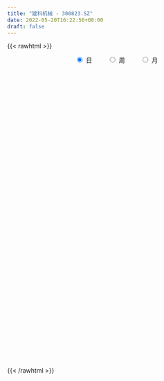 ```yaml
---
title: "建科机械 - 300823.SZ"
date: 2022-05-20T16:22:56+08:00
draft: false
---
```

{{< rawhtml >}}
    <div style="text-align: center">
        <label style="padding: 1rem;"><input style="margin-right: .5rem" type="radio" name="period" value="D" checked onclick="period_change(this)">日</label>
        <label style="padding: 1rem;"><input style="margin-right: .5rem" type="radio" name="period" value="W" onclick="period_change(this)">周</label>
        <label style="padding: 1rem;"><input style="margin-right: .5rem" type="radio" name="period" value="M" onclick="period_change(this)">月</label>
    </div>
    <div id="chart" style="height: 700px;"></div> 
    <script type="text/javascript">
        const D_v = [4203.0,4370.0,4810.0,4703.55,8169.8,3212.0,3483.8,3214.0,4286.0,3514.0,5279.0,4641.04,8073.25,5192.0,3291.0,6153.06,6457.1,3575.0,4469.0,3376.0,3851.61,4271.53,4155.21,4716.04,4249.04,3241.61,3146.0,3350.65,7443.0,14296.57,8585.0,11443.08,9205.0,8731.04,5978.0,5867.4,5253.0,7008.0,4868.04,5059.04,4492.0,5784.04,4097.0,5920.04,5158.04,5240.04,8967.08,4563.0,6323.0,3832.0,3392.59,4527.08,7942.0,7554.0,11324.04,6860.04,4190.0,8487.0,16671.04,8925.0,9241.0,24474.0,13258.08,7836.0,10247.0,7168.0,7237.04,15177.47,12305.31,20517.25,12504.21,12705.0,24503.65,40241.51,23437.08,14833.51,38844.16,39931.04,28671.73,22664.71,43944.91,34608.0,34278.37,51045.37,35990.0,43818.0,41564.0,25461.0,22109.04,19862.73,19703.0,14590.04,13929.04,10748.04,9162.0,13402.0,13118.0,8330.94,6559.73,4733.1,5412.16,6225.1,6664.1,6600.06,7196.0,6650.0,3860.0,3484.0,5221.04,7064.0,4847.0,4484.04,5522.0,6816.04,4902.0,5235.0,4277.0,6137.08,11062.51,5446.0,6590.73,6191.0,8854.51,6191.51,6085.0,5155.0,13004.55,13766.04,10886.57,9609.92,13988.04,8007.04,8202.0,8039.0,7541.0,7275.0,5769.0,6312.0,20463.04,33224.0,16341.12,23088.0,21193.69,12249.08,8616.0,10003.04,14910.04,10562.0,9174.04,36590.04,14892.04,9081.0,8272.0,9328.0,16219.16,12428.16,6566.12,5580.08,4645.0,7244.16,6409.0,8394.0,9003.18,15492.77,9692.59,13240.0,10500.0,8878.57,7126.59,10629.0,11133.72,8562.0,11378.0,11475.0,6930.0,4082.0,8882.88,5743.16,6597.61,4624.46,19712.35,25193.79,20888.04,15779.0,18695.27,40176.0,52761.77,72407.77,48535.85,34764.88,27480.0,22046.08,18742.0,28266.0,24422.2,11601.0,49343.89,26550.0,18251.0,19402.0,9977.06,16245.04,16029.0,12424.0,12298.61,11314.0,21056.0,17633.0,17680.0,26287.0,37891.61,99837.1,61260.0,65348.96,40687.04,49190.0,41843.04,78145.81,112573.84,176178.1,112497.65,88332.5,75865.67,67851.55,52926.04,48833.06,31178.0,33830.0,24618.0,19879.0,27085.14,24524.0,21855.96,31811.0,28333.96,29016.45,39669.89,30133.0,22282.77,19200.04,68443.66,55620.04,45600.33,25500.89,26153.3,20278.0,23045.0,19329.0,24843.0,19752.0]
const D_histogram = [0.0,0.0186347578,0.0100415367,0.0158636052,-0.0124804039,-0.0234488659,-0.0216601794,-0.0268277634,-0.0260869538,-0.0309396333,-0.025922588,-0.0031298052,0.0370770485,0.0381751498,0.0481586335,0.0425799552,0.0498043199,0.0496533504,0.0236571434,0.018170145,0.0127461966,0.0218994411,0.0272407289,0.0366791598,0.0176725794,-0.0101273899,-0.0295395648,-0.033917522,0.0099548238,0.0550329007,0.0722895471,0.1176257701,0.1170413655,0.0775022654,0.028487509,-0.010917569,-0.0639516022,-0.1083133353,-0.1086356022,-0.1071853315,-0.1001034324,-0.1088949974,-0.1039395578,-0.0736257346,-0.0617562118,-0.0675191114,-0.1149377385,-0.1565210582,-0.1645772053,-0.1905801534,-0.1763395058,-0.1552289015,-0.1746759655,-0.213154825,-0.1709872463,-0.1384859844,-0.1010062158,-0.1018925763,0.0076228715,0.0749785908,0.1445057391,0.2263339994,0.2296866398,0.2409271599,0.2572177261,0.2435478637,0.2156132517,0.228780125,0.2354368907,0.211039019,0.1946887525,0.116704432,0.1349862541,0.2359395773,0.2406303289,0.2295400555,0.2564417007,0.2871518886,0.2993500834,0.2240781775,0.2688630192,0.2704011171,0.2671168062,0.3293218625,0.3434684296,0.243343717,0.0775408795,-0.0681164536,-0.1933625074,-0.2466251456,-0.3160119887,-0.3781095941,-0.4346293194,-0.4458045433,-0.422604445,-0.4607298948,-0.521825397,-0.4922919361,-0.4771986184,-0.4093586046,-0.3203986369,-0.2575403065,-0.2510260251,-0.2286571932,-0.170294799,-0.1622303207,-0.1360561662,-0.1070407318,-0.0986451545,-0.1251316599,-0.1165226701,-0.1022544733,-0.0650748967,-0.067512929,-0.0740025962,-0.0415264164,0.0125269308,0.0368584937,0.1082930192,0.1599103997,0.19852533,0.2271328699,0.2499331422,0.2511827867,0.2519502721,0.2549089913,0.2833492598,0.2989164813,0.3160986304,0.3084402486,0.2998249585,0.2524832342,0.2163173662,0.1755212033,0.1341740648,0.0868957396,0.0450087064,0.0166733504,0.0305774271,0.0695387636,0.0449766745,-0.0784658493,-0.135489856,-0.1805030725,-0.1965887121,-0.2019437714,-0.196724199,-0.174146455,-0.1333962768,-0.0315298328,-0.0009860676,0.0006518123,0.0244557514,0.0204783115,-0.0342990748,-0.1055418884,-0.1278444535,-0.1236021255,-0.1163260103,-0.1004361814,-0.0704277397,-0.0242906323,-0.0070580941,0.0352747362,0.0525328098,0.0990115636,0.1213847086,0.1365231881,0.1255241377,0.0872458471,0.1007687274,0.0719010141,0.0842792111,0.0334597957,-0.0022055607,-0.0407803759,-0.1318664163,-0.1607177935,-0.2089395826,-0.197349685,-0.08381974,0.0207523568,0.0831206499,0.1242758663,0.1260883091,0.1798869918,0.187255952,0.2932967853,0.2853668587,0.2803193538,0.2388028785,0.1915936606,0.1347815119,0.0435549859,0.0050215683,-0.0313998221,0.0472919481,0.0522709354,0.0411090614,-0.0293729787,-0.1009695161,-0.1935128272,-0.278978654,-0.2989880686,-0.3135161887,-0.3697130975,-0.4886224278,-0.515251368,-0.4777435008,-0.3723421075,-0.1812317005,0.0539941962,0.1801829871,0.287527039,0.297273043,0.3353429348,0.3530060314,0.4313061061,0.7916177161,0.678122346,0.6149439027,0.3367457789,0.1866866839,-0.0023328545,-0.1344268994,-0.3155459,-0.4302147124,-0.5440734983,-0.5756704428,-0.5589482841,-0.5624889357,-0.5983731745,-0.5736442527,-0.6531562467,-0.6637677729,-0.5962075349,-0.6085434628,-0.5347528399,-0.4282703195,-0.3568295219,-0.1686661775,-0.0062632669,0.0904915,0.161970163,0.2295019132,0.2522060093,0.2463243389,0.2656685791,0.2806972394,0.2756389688]
const D_fast = [0.0,0.0232934473,0.0172106103,0.0269985801,-0.00446553,-0.0212962085,-0.0249225668,-0.0367970917,-0.0425780205,-0.0551656083,-0.05662921,-0.0346188785,0.0148572373,0.025499126,0.0475222681,0.0525885787,0.0722640234,0.0845263914,0.0644444702,0.0635000081,0.0612626089,0.0758907137,0.0880421837,0.1066504045,0.0920619689,0.0617301522,0.0349330861,0.0220757484,0.0684368001,0.1272731022,0.1626021354,0.2373448009,0.2660207376,0.2458572039,0.2039643247,0.1618298545,0.0928079207,0.0213678538,-0.0061133137,-0.0314593758,-0.0494033348,-0.0854186492,-0.106448099,-0.0945407095,-0.0981102396,-0.1207529171,-0.1969059788,-0.277619563,-0.3268200114,-0.4004679979,-0.4303122267,-0.4480088478,-0.5111249032,-0.602892469,-0.6034717018,-0.605591936,-0.5933637214,-0.619723226,-0.5083020603,-0.4222016933,-0.3165481102,-0.17813635,-0.1173620496,-0.0458897397,0.0347052581,0.0819223616,0.1078910626,0.1782529671,0.2437689554,0.2721308385,0.3044527601,0.2556445476,0.3076729333,0.4676111507,0.5324594846,0.578754225,0.6697662954,0.7722644555,0.8593001711,0.8400478096,0.9520484061,1.0211867833,1.0846816739,1.2292171959,1.3292308704,1.289942087,1.1435244693,0.9808380228,0.8072513422,0.6923324177,0.5439425774,0.3873175735,0.2221405183,0.0995141586,0.0170631456,-0.1362447779,-0.3277966293,-0.4213361525,-0.5255424894,-0.5600421267,-0.5511818183,-0.5527085645,-0.6089507894,-0.6437462558,-0.6279575613,-0.6604506632,-0.6682905503,-0.6660352988,-0.6823010101,-0.7400704305,-0.7605921083,-0.7718875298,-0.7509766773,-0.7702929419,-0.7952832582,-0.7731886825,-0.7160036025,-0.6824574163,-0.5839496359,-0.4923546555,-0.4041083927,-0.3187176353,-0.2334340774,-0.1693887363,-0.1056336829,-0.0389477159,0.0603298676,0.1506262094,0.2468330161,0.3162846964,0.382625646,0.3984047302,0.4163182038,0.4194023417,0.4115987194,0.3860443291,0.3554094725,0.3312424541,0.3527908875,0.409136915,0.3958189944,0.2527600083,0.1618635376,0.071724553,0.0064917355,-0.0493492668,-0.0933107441,-0.1142696139,-0.1068685048,-0.0128845191,0.0174127292,0.0192135622,0.0491314392,0.0502735771,-0.0130785778,-0.1107068636,-0.164970542,-0.1916287454,-0.2134341327,-0.2226533492,-0.2102518425,-0.1701873931,-0.1547193785,-0.1035678641,-0.073176588,-0.0019449434,0.0507743787,0.1000436553,0.1204256394,0.1039588105,0.1426738727,0.1317814129,0.1652294126,0.1227749462,0.0865581995,0.0377882904,-0.086264354,-0.1552951796,-0.2557518643,-0.2934993881,-0.200924378,-0.0911641921,-0.0080157365,0.0642084465,0.0975429666,0.1963133972,0.2504963454,0.429861375,0.4932731631,0.5583054967,0.576489741,0.5771789382,0.5540621675,0.4737243879,0.4364463625,0.3921750165,0.4826897737,0.5007364949,0.4998518863,0.4220266015,0.325187685,0.1842661671,0.0290556768,-0.0657007549,-0.1586079222,-0.3072331054,-0.5482980426,-0.7037398248,-0.7856678328,-0.7733519664,-0.6275494845,-0.3788250388,-0.2075905011,-0.0283646894,0.0556995754,0.1776052008,0.2835198053,0.4696464065,1.0278624456,1.0838976619,1.1744551943,0.9804435152,0.8770560912,0.6874533392,0.5217525695,0.2617470938,0.0395246033,-0.2103525571,-0.3858671124,-0.5088820247,-0.6530449102,-0.8385224426,-0.957204584,-1.2000056397,-1.3765591091,-1.4580507548,-1.6225225484,-1.6824201354,-1.6830051949,-1.7007717778,-1.5547749778,-1.3939378839,-1.274560242,-1.1625890382,-1.0376818098,-0.9519262113,-0.896226797,-0.8104654121,-0.7252624419,-0.6614109703]
const D_slow = [0.0,0.0046586895,0.0071690736,0.0111349749,0.0080148739,0.0021526574,-0.0032623874,-0.0099693283,-0.0164910667,-0.024225975,-0.030706622,-0.0314890733,-0.0222198112,-0.0126760238,-0.0006363654,0.0100086234,0.0224597034,0.034873041,0.0407873269,0.0453298631,0.0485164123,0.0539912725,0.0608014548,0.0699712447,0.0743893896,0.0718575421,0.0644726509,0.0559932704,0.0584819763,0.0722402015,0.0903125883,0.1197190308,0.1489793722,0.1683549385,0.1754768158,0.1727474235,0.1567595229,0.1296811891,0.1025222886,0.0757259557,0.0507000976,0.0234763482,-0.0025085412,-0.0209149749,-0.0363540278,-0.0532338057,-0.0819682403,-0.1210985048,-0.1622428062,-0.2098878445,-0.253972721,-0.2927799463,-0.3364489377,-0.3897376439,-0.4324844555,-0.4671059516,-0.4923575056,-0.5178306497,-0.5159249318,-0.4971802841,-0.4610538493,-0.4044703495,-0.3470486895,-0.2868168995,-0.222512468,-0.1616255021,-0.1077221891,-0.0505271579,0.0083320648,0.0610918195,0.1097640076,0.1389401156,0.1726866792,0.2316715735,0.2918291557,0.3492141696,0.4133245947,0.4851125669,0.5599500877,0.6159696321,0.6831853869,0.7507856662,0.8175648677,0.8998953334,0.9857624408,1.04659837,1.0659835899,1.0489544765,1.0006138496,0.9389575632,0.8599545661,0.7654271675,0.6567698377,0.5453187019,0.4396675906,0.3244851169,0.1940287677,0.0709557836,-0.048343871,-0.1506835221,-0.2307831813,-0.295168258,-0.3579247643,-0.4150890626,-0.4576627623,-0.4982203425,-0.532234384,-0.558994567,-0.5836558556,-0.6149387706,-0.6440694381,-0.6696330565,-0.6859017806,-0.7027800129,-0.721280662,-0.7316622661,-0.7285305334,-0.7193159099,-0.6922426551,-0.6522650552,-0.6026337227,-0.5458505052,-0.4833672197,-0.420571523,-0.357583955,-0.2938567072,-0.2230193922,-0.1482902719,-0.0692656143,0.0078444478,0.0828006875,0.145921496,0.2000008376,0.2438811384,0.2774246546,0.2991485895,0.3104007661,0.3145691037,0.3222134605,0.3395981514,0.35084232,0.3312258576,0.2973533936,0.2522276255,0.2030804475,0.1525945047,0.1034134549,0.0598768411,0.0265277719,0.0186453137,0.0183987968,0.0185617499,0.0246756878,0.0297952656,0.0212204969,-0.0051649752,-0.0371260885,-0.0680266199,-0.0971081225,-0.1222171678,-0.1398241028,-0.1458967608,-0.1476612844,-0.1388426003,-0.1257093979,-0.100956507,-0.0706103298,-0.0364795328,-0.0050984984,0.0167129634,0.0419051453,0.0598803988,0.0809502016,0.0893151505,0.0887637603,0.0785686663,0.0456020622,0.0054226139,-0.0468122818,-0.096149703,-0.117104638,-0.1119165488,-0.0911363864,-0.0600674198,-0.0285453425,0.0164264054,0.0632403934,0.1365645897,0.2079063044,0.2779861429,0.3376868625,0.3855852776,0.4192806556,0.4301694021,0.4314247942,0.4235748386,0.4353978256,0.4484655595,0.4587428249,0.4513995802,0.4261572012,0.3777789943,0.3080343308,0.2332873137,0.1549082665,0.0624799921,-0.0596756148,-0.1884884568,-0.307924332,-0.4010098589,-0.446317784,-0.432819235,-0.3877734882,-0.3158917284,-0.2415734677,-0.157737734,-0.0694862261,0.0383403004,0.2362447294,0.4057753159,0.5595112916,0.6436977363,0.6903694073,0.6897861937,0.6561794688,0.5772929938,0.4697393157,0.3337209412,0.1898033305,0.0500662594,-0.0905559745,-0.2401492681,-0.3835603313,-0.546849393,-0.7127913362,-0.8618432199,-1.0139790856,-1.1476672956,-1.2547348754,-1.3439422559,-1.3861088003,-1.387674617,-1.365051742,-1.3245592012,-1.267183723,-1.2041322206,-1.1425511359,-1.0761339911,-1.0059596813,-0.9370499391]
const D_data = [['2021-05-11', 22.6793, 22.6014, 22.4067, 22.7961],['2021-05-12', 22.6598, 22.8934, 22.5138, 22.9615],['2021-05-13', 22.6695, 22.5917, 22.5722, 22.9615],['2021-05-14', 22.6598, 22.7766, 22.4846, 22.8545],['2021-05-17', 22.8447, 22.2899, 22.1439, 22.8447],['2021-05-18', 22.4943, 22.3873, 22.2023, 22.5138],['2021-05-19', 22.5138, 22.5041, 22.2802, 22.5625],['2021-05-20', 22.5625, 22.3873, 22.2899, 22.5625],['2021-05-21', 22.3873, 22.4262, 22.1244, 22.4846],['2021-05-24', 22.4651, 22.3191, 22.251, 22.5333],['2021-05-25', 22.212, 22.4165, 22.1926, 22.6014],['2021-05-26', 22.4067, 22.6987, 22.3288, 22.8253],['2021-05-27', 22.835, 23.0978, 22.7961, 23.2633],['2021-05-28', 23.0881, 22.7474, 22.6695, 23.2243],['2021-05-31', 22.7571, 22.9226, 22.6793, 23.0199],['2021-06-01', 22.9323, 22.7766, 22.7279, 23.1173],['2021-06-02', 22.8155, 22.981, 22.6695, 23.0686],['2021-06-03', 22.835, 22.9518, 22.7961, 23.1465],['2021-06-04', 22.8739, 22.5917, 22.5235, 22.981],['2021-06-07', 22.6111, 22.7863, 22.5819, 22.9323],['2021-06-08', 22.7863, 22.7766, 22.543, 22.8253],['2021-06-09', 22.8253, 22.9907, 22.7474, 23.1075],['2021-06-10', 22.9907, 23.0102, 22.8837, 23.0491],['2021-06-11', 23.0102, 23.1367, 23.0005, 23.2633],['2021-06-15', 23.1367, 22.7863, 22.6598, 23.3217],['2021-06-16', 22.4457, 22.5625, 22.4457, 22.9323],['2021-06-17', 22.4262, 22.5333, 22.3386, 22.7182],['2021-06-18', 22.5333, 22.6403, 22.3483, 22.6403],['2021-06-21', 22.4651, 23.3509, 22.4554, 23.3509],['2021-06-22', 23.4774, 23.6429, 23.3703, 24.2464],['2021-06-23', 23.2633, 23.5261, 23.2633, 24.1198],['2021-06-24', 23.3801, 24.1393, 23.3314, 24.149],['2021-06-25', 24.0517, 23.7986, 23.6721, 24.4118],['2021-06-28', 23.7013, 23.3022, 23.1659, 23.7013],['2021-06-29', 23.0199, 23.0102, 22.8739, 23.3995],['2021-06-30', 23.0589, 22.9226, 22.7474, 23.2341],['2021-07-01', 23.1173, 22.4943, 22.4651, 23.1173],['2021-07-02', 22.6793, 22.2899, 22.1926, 22.7182],['2021-07-05', 22.2899, 22.6501, 22.2023, 22.6695],['2021-07-06', 22.6403, 22.6014, 22.4067, 22.7766],['2021-07-07', 22.5625, 22.6209, 22.4943, 22.7474],['2021-07-08', 22.4749, 22.3386, 22.2899, 22.6793],['2021-07-09', 22.251, 22.4165, 22.2315, 22.4846],['2021-07-12', 22.4165, 22.7571, 22.4165, 22.8447],['2021-07-13', 22.7961, 22.5819, 22.4067, 22.7961],['2021-07-14', 22.6209, 22.3191, 22.3094, 22.6209],['2021-07-15', 22.251, 21.5696, 21.4918, 22.4554],['2021-07-16', 21.5599, 21.2776, 21.2776, 21.5599],['2021-07-19', 21.1998, 21.4139, 20.6157, 21.5404],['2021-07-20', 21.2192, 20.9272, 20.7325, 21.2387],['2021-07-21', 21.044, 21.2192, 21.0051, 21.2971],['2021-07-22', 21.3068, 21.229, 21.0245, 21.3068],['2021-07-23', 21.2387, 20.5476, 20.5184, 21.375],['2021-07-26', 20.5087, 19.9441, 19.6424, 20.6255],['2021-07-27', 19.9441, 20.752, 19.8565, 21.3555],['2021-07-28', 20.9175, 20.6449, 19.9247, 20.9661],['2021-07-29', 20.5379, 20.7325, 20.5281, 20.9953],['2021-07-30', 20.7033, 20.1972, 20.0999, 20.7033],['2021-08-02', 20.1777, 21.7643, 20.0025, 21.7643],['2021-08-03', 21.5599, 21.6767, 21.5599, 22.212],['2021-08-04', 21.5696, 22.0952, 21.5015, 22.2802],['2021-08-05', 22.0952, 22.7474, 21.7059, 23.8181],['2021-08-06', 22.6306, 22.1244, 21.8227, 22.6598],['2021-08-09', 22.0952, 22.4067, 21.774, 22.5625],['2021-08-10', 22.6598, 22.7085, 22.1439, 22.8545],['2021-08-11', 22.7085, 22.5138, 22.2802, 22.8155],['2021-08-12', 22.2607, 22.3873, 22.2607, 22.7279],['2021-08-13', 22.2412, 23.0297, 22.2412, 23.6331],['2021-08-16', 23.3606, 23.1854, 22.7279, 23.5747],['2021-08-17', 23.4385, 22.9323, 22.5333, 24.7525],['2021-08-18', 22.835, 23.0978, 22.835, 23.7889],['2021-08-19', 22.8837, 22.212, 22.1536, 23.5455],['2021-08-20', 21.8811, 23.3801, 21.5307, 23.8668],['2021-08-23', 23.1465, 24.918, 23.1465, 25.2879],['2021-08-24', 24.5968, 24.2269, 24.1393, 25.0251],['2021-08-25', 24.1782, 24.2464, 23.9154, 24.5286],['2021-08-26', 24.4508, 25.0153, 23.7597, 26.4072],['2021-08-27', 24.334, 25.502, 24.334, 26.086],['2021-08-30', 25.3073, 25.6967, 24.8109, 26.0471],['2021-08-31', 25.648, 24.7233, 24.626, 25.648],['2021-09-01', 24.7428, 26.4364, 24.6746, 26.6603],['2021-09-02', 26.0957, 26.3391, 25.4047, 26.378],['2021-09-03', 26.2807, 26.6019, 25.7064, 26.9328],['2021-09-06', 26.7966, 27.9451, 26.2904, 28.1203],['2021-09-07', 27.6045, 27.9549, 27.0107, 27.9549],['2021-09-08', 28.0425, 26.67, 26.3391, 28.1106],['2021-09-09', 26.5143, 25.4047, 25.1224, 26.5143],['2021-09-10', 25.4339, 24.9667, 24.9667, 25.94],['2021-09-13', 24.9667, 24.5286, 24.2366, 25.2879],['2021-09-14', 24.4216, 24.9082, 24.3145, 25.1808],['2021-09-15', 24.5384, 24.2756, 23.9057, 24.7525],['2021-09-16', 24.1101, 23.8473, 23.6818, 24.4508],['2021-09-17', 23.7792, 23.3703, 22.9226, 24.2074],['2021-09-22', 23.1757, 23.4871, 22.9713, 23.7986],['2021-09-23', 23.7305, 23.6721, 23.3703, 23.9057],['2021-09-24', 23.6624, 22.5625, 22.5333, 23.6624],['2021-09-27', 22.5625, 21.6475, 21.5015, 22.6209],['2021-09-28', 21.9492, 22.3094, 21.7546, 22.5527],['2021-09-29', 22.2802, 21.8616, 21.8227, 22.6111],['2021-09-30', 22.4651, 22.3775, 22.066, 22.5333],['2021-10-08', 22.3873, 22.7474, 22.3873, 23.0199],['2021-10-11', 22.8739, 22.5625, 22.212, 22.8739],['2021-10-12', 22.5138, 21.7935, 21.6183, 22.5722],['2021-10-13', 21.7935, 21.8227, 21.3458, 21.8519],['2021-10-14', 21.8227, 22.2704, 21.5112, 22.397],['2021-10-15', 22.0758, 21.6183, 21.6086, 22.2607],['2021-10-18', 21.6086, 21.7448, 21.2679, 21.92],['2021-10-19', 21.7838, 21.7546, 21.5891, 21.8811],['2021-10-20', 21.7546, 21.4334, 21.3166, 21.9006],['2021-10-21', 21.6086, 20.7715, 20.6449, 21.6086],['2021-10-22', 20.8396, 20.9759, 20.7715, 20.9759],['2021-10-25', 20.8493, 20.9272, 20.6741, 21.0537],['2021-10-26', 21.0829, 21.19, 20.9759, 21.4334],['2021-10-27', 21.4139, 20.6352, 20.4503, 21.4236],['2021-10-28', 20.8007, 20.4016, 20.1875, 20.898],['2021-10-29', 20.4016, 20.8104, 20.2459, 20.9175],['2021-11-01', 20.752, 21.1998, 20.6936, 21.2484],['2021-11-02', 21.1998, 20.9564, 20.8104, 21.4626],['2021-11-03', 21.1608, 21.7643, 20.9564, 22.1536],['2021-11-04', 21.6475, 21.8616, 21.628, 21.9006],['2021-11-05', 21.6572, 21.9979, 21.6475, 22.2607],['2021-11-08', 22.212, 22.1439, 21.7351, 22.4262],['2021-11-09', 21.9979, 22.3288, 21.0829, 22.5138],['2021-11-10', 22.3775, 22.2607, 21.9006, 22.3775],['2021-11-11', 22.2315, 22.4067, 22.0855, 22.5625],['2021-11-12', 22.4651, 22.6014, 22.2607, 22.6306],['2021-11-15', 22.6111, 23.1854, 22.5625, 23.2438],['2021-11-16', 23.2146, 23.3509, 22.8739, 23.4969],['2021-11-17', 23.3801, 23.6916, 23.127, 23.6916],['2021-11-18', 23.7208, 23.6526, 23.4579, 23.8473],['2021-11-19', 23.7889, 23.8473, 23.1075, 23.896],['2021-11-22', 23.8473, 23.4482, 23.2633, 23.8473],['2021-11-23', 23.4482, 23.5747, 23.2535, 23.75],['2021-11-24', 23.6039, 23.4969, 23.1854, 23.6039],['2021-11-25', 23.4969, 23.4287, 23.2438, 23.75],['2021-11-26', 23.4677, 23.2438, 23.0783, 23.4871],['2021-11-29', 23.0783, 23.1659, 22.9615, 23.4093],['2021-11-30', 23.1659, 23.2146, 23.0297, 23.4969],['2021-12-01', 23.1659, 23.7694, 23.0394, 24.0614],['2021-12-02', 23.7889, 24.3145, 23.3119, 24.4313],['2021-12-03', 24.1101, 23.6526, 23.5553, 24.3145],['2021-12-06', 23.6526, 22.0466, 21.9006, 23.75],['2021-12-07', 23.2146, 22.3483, 21.5891, 23.2146],['2021-12-08', 21.9784, 22.1342, 21.7546, 22.5722],['2021-12-09', 22.0855, 22.212, 22.0466, 22.4359],['2021-12-10', 22.105, 22.1536, 21.9395, 22.3386],['2021-12-13', 22.3386, 22.1439, 22.0758, 22.8155],['2021-12-14', 22.0271, 22.2996, 21.9298, 22.4554],['2021-12-15', 22.2996, 22.5819, 22.1244, 22.7571],['2021-12-16', 22.5819, 23.6721, 22.5041, 23.8668],['2021-12-17', 23.4677, 23.127, 23.1173, 23.5358],['2021-12-20', 22.9907, 22.8545, 22.7571, 23.3703],['2021-12-21', 22.8058, 23.2146, 22.8058, 23.273],['2021-12-22', 23.2535, 22.9421, 22.8253, 23.5747],['2021-12-23', 22.9129, 22.1439, 22.0952, 22.9226],['2021-12-24', 22.1244, 21.5404, 21.5112, 22.2899],['2021-12-27', 21.5404, 21.8032, 21.4139, 21.8616],['2021-12-28', 21.8714, 21.9784, 21.8032, 22.1147],['2021-12-29', 21.9006, 21.9395, 21.7059, 22.0855],['2021-12-30', 21.7643, 22.0076, 21.7643, 22.105],['2021-12-31', 22.0758, 22.2218, 21.9298, 22.2996],['2022-01-04', 22.2218, 22.5722, 22.1439, 22.6209],['2022-01-05', 22.6403, 22.3483, 22.105, 22.6695],['2022-01-06', 22.212, 22.8155, 22.212, 23.1465],['2022-01-07', 22.8739, 22.6793, 22.6014, 23.0491],['2022-01-10', 22.7766, 23.2633, 22.6306, 23.4287],['2022-01-11', 23.2633, 23.2243, 23.0297, 23.5261],['2022-01-12', 23.1465, 23.3314, 23.1465, 23.6818],['2022-01-13', 23.3119, 23.1173, 23.1173, 23.5163],['2022-01-14', 23.2049, 22.7279, 22.6793, 23.2535],['2022-01-17', 22.8155, 23.3898, 22.4651, 23.4287],['2022-01-18', 23.4774, 22.8934, 22.835, 23.5553],['2022-01-19', 22.8934, 23.4385, 22.8934, 23.6234],['2022-01-20', 23.3606, 22.6014, 22.5819, 23.5066],['2022-01-21', 22.5625, 22.5819, 22.0466, 22.8155],['2022-01-24', 22.5527, 22.3386, 22.1926, 22.6403],['2022-01-25', 22.3386, 21.2679, 21.2679, 22.358],['2022-01-26', 21.4626, 21.6086, 21.2192, 21.9979],['2022-01-27', 21.628, 21.0051, 20.9272, 21.7059],['2022-01-28', 20.9759, 21.482, 20.9759, 21.5696],['2022-02-07', 21.8714, 22.9713, 21.4918, 22.9713],['2022-02-08', 23.1075, 23.4093, 22.8934, 23.6039],['2022-02-09', 23.3995, 23.3606, 23.0978, 23.9349],['2022-02-10', 23.3995, 23.4482, 23.0199, 23.7986],['2022-02-11', 23.2243, 23.1659, 22.9323, 23.7792],['2022-02-14', 22.8253, 24.0906, 22.7766, 24.2464],['2022-02-15', 24.2853, 23.8278, 23.75, 25.0056],['2022-02-16', 23.8765, 25.5799, 23.8765, 27.254],['2022-02-17', 25.3657, 24.6746, 24.441, 25.4241],['2022-02-18', 24.2853, 24.9375, 23.9057, 25.2587],['2022-02-21', 25.3073, 24.6065, 24.5092, 25.3852],['2022-02-22', 24.5286, 24.5189, 24.2561, 24.8206],['2022-02-23', 24.8012, 24.3048, 24.1101, 24.8012],['2022-02-24', 24.1782, 23.6039, 23.1465, 24.4508],['2022-02-25', 23.7305, 23.9933, 23.7305, 24.8206],['2022-02-28', 24.003, 23.8668, 23.3898, 24.3048],['2022-03-01', 24.48, 25.4923, 24.3437, 25.7745],['2022-03-02', 25.0153, 24.8985, 24.7622, 25.3073],['2022-03-03', 24.9569, 24.7817, 24.626, 25.1905],['2022-03-04', 24.6357, 23.8862, 23.8473, 24.6454],['2022-03-07', 24.1004, 23.4969, 23.4677, 24.2074],['2022-03-08', 23.3606, 22.7279, 22.4359, 23.7208],['2022-03-09', 22.7279, 22.1926, 21.1122, 22.9323],['2022-03-10', 22.4943, 22.5333, 22.2412, 22.9323],['2022-03-11', 21.9979, 22.2899, 21.5891, 22.3775],['2022-03-14', 21.92, 21.3166, 21.3166, 22.2023],['2022-03-15', 21.2387, 19.7105, 19.6618, 21.2971],['2022-03-16', 20.0512, 20.0512, 19.3893, 20.2459],['2022-03-17', 20.3335, 20.4503, 20.2459, 20.6839],['2022-03-18', 20.1972, 21.2971, 19.9539, 21.3652],['2022-03-21', 21.1998, 22.8934, 21.1706, 23.0686],['2022-03-22', 22.8934, 24.4897, 22.6793, 27.4487],['2022-03-23', 25.3268, 24.1393, 23.5747, 25.5799],['2022-03-24', 23.6721, 24.6746, 23.6721, 25.7161],['2022-03-25', 24.1782, 23.9641, 23.75, 25.0445],['2022-03-28', 23.5553, 24.6746, 23.0686, 25.2587],['2022-03-29', 24.1393, 24.8304, 23.8765, 25.0543],['2022-03-30', 24.3632, 26.1639, 24.2366, 26.6019],['2022-03-31', 27.2248, 31.4006, 26.9815, 31.4006],['2022-04-01', 29.5122, 26.7674, 26.7187, 30.1449],['2022-04-06', 26.6311, 27.5071, 25.4241, 27.6337],['2022-04-07', 26.2515, 24.3534, 24.1977, 26.271],['2022-04-08', 24.334, 25.1029, 24.2366, 25.5507],['2022-04-11', 24.772, 23.8668, 23.4774, 25.7064],['2022-04-12', 23.127, 23.75, 22.7571, 24.2074],['2022-04-13', 23.5553, 22.1926, 22.1926, 23.6137],['2022-04-14', 22.2802, 21.9979, 21.9103, 22.5819],['2022-04-15', 21.774, 21.0537, 21.0051, 21.9784],['2022-04-18', 21.0051, 21.2776, 20.6157, 21.6086],['2022-04-19', 21.2971, 21.4042, 21.044, 21.482],['2022-04-20', 21.5112, 20.7325, 20.606, 21.5696],['2022-04-21', 20.7325, 19.73, 19.6618, 20.9272],['2022-04-22', 19.73, 19.9441, 19.4964, 20.1972],['2022-04-25', 19.545, 17.9293, 17.8417, 19.6424],['2022-04-26', 18.1239, 17.9293, 17.8125, 18.6009],['2022-04-27', 17.8125, 18.4451, 17.6567, 18.5717],['2022-04-28', 17.8514, 16.9754, 16.6736, 18.1531],['2022-04-29', 17.1311, 17.6081, 17.1311, 17.8417],['2022-05-05', 17.8027, 17.9487, 17.7346, 18.231],['2022-05-06', 17.4426, 17.4913, 17.3258, 17.7735],['2022-05-09', 17.7638, 19.253, 17.5789, 20.5281],['2022-05-10', 18.8442, 19.6132, 18.5035, 19.876],['2022-05-11', 19.6132, 19.3309, 19.3309, 19.876],['2022-05-12', 19.2, 19.38, 18.91, 19.49],['2022-05-13', 19.6, 19.68, 19.21, 19.79],['2022-05-16', 19.78, 19.38, 19.22, 19.94],['2022-05-17', 19.52, 19.1, 18.56, 19.58],['2022-05-18', 19.1, 19.5, 18.88, 19.61],['2022-05-19', 19.2, 19.61, 19.04, 19.89],['2022-05-20', 19.93, 19.47, 19.32, 19.93]]
const W_v = [1057.66,113681.93,301633.07,189531.02,172223.6,199733.96,111294.98,124614.49,492319.0600000001,326261.35,171918.91,176987.07,91662.07,90269.29,46380.42,78558.27,197073.53,160863.42,81211.39,64663.39,255223.56,414650.06,196061.58,160824.77,95099.37,94076.1,63752.49,49847.08,26808.2,14961.0,70734.69,75440.87,147073.55,189849.11,93810.5,70245.98,63711.45,96158.89,94020.51,69841.0,67590.51,43730.53,58093.08,57104.3,63675.63,37745.12,34090.0,12406.64,20044.3,41050.51,31983.32,65810.68,37532.13,39879.12,82073.52,91365.7,52639.19,60438.82,60727.73,22341.0,30311.72,22365.6,26699.29,23945.16,20370.39,13987.3,50972.65,32837.44,24300.12,29848.2,26016.67,38415.08,72569.12,47665.51,82535.42,157287.3,164167.72,197878.37,90193.85,33312.04,32741.77,5412.16,33335.26,24476.04,26959.08,33513.32,32477.02,61255.12,39064.04,82109.16,75149.81,86128.16,55328.32,30444.36,42582.54,50374.16,49478.72,29930.11,100268.45,248646.27,120956.28,125147.89,66973.71,93970.0,305024.71,457930.79,276695.82,234618.65,117962.1,158964.3,41482.81,221318.22,107247.0]
const W_histogram = [0.0,0.5070249573,0.5669508018,0.3986758457,0.3606418652,0.1509839711,-0.0159330195,-0.0076222672,0.1884293497,0.2959283083,0.1582343657,0.1997921121,0.1172905859,0.0849587339,0.0382080427,-0.0152164331,0.0952544499,-0.0017050058,-0.087231916,-0.0967102772,0.3702131019,0.9581653761,1.2911849518,1.2348996219,1.0772144378,0.7064780511,0.4566592214,0.0788337866,-0.2966091186,-0.4783850345,-0.4694490344,-0.506698566,-0.4028608804,-0.2481368613,-0.1858499335,-0.2552693295,-0.284400916,-0.0720930153,-0.2691205669,-0.6597966545,-0.9230179289,-1.0433597027,-1.18836727,-1.2633220779,-1.2025618056,-1.1513451854,-1.1538683748,-1.0582922955,-0.8059952103,-0.6117743898,-0.4156569932,-0.3811593909,-0.2440660709,-0.1410168715,-0.0741697186,0.1537648928,0.2184338407,0.2465975416,0.2120236799,0.0683251355,-0.0432196685,-0.119966914,-0.1277471347,-0.1220357906,-0.0631724119,-0.0403958156,0.0642594563,0.0444003239,0.051798852,-0.0049852032,-0.072914539,-0.1198771807,-0.0056121099,0.1385149243,0.258075356,0.4684351474,0.6583894996,0.6495481017,0.5175645335,0.3644636107,0.2450674973,0.1879097102,0.0766670437,-0.0317581358,-0.1022265148,-0.0586319438,0.0170338936,0.1497924947,0.1930105139,0.2420033821,0.1697446131,0.1826715007,0.084523894,0.0664478203,0.0850663871,0.0994195013,0.0977011839,0.0249013314,0.0889640957,0.2408454626,0.2659430093,0.2630748871,0.1471919115,0.0047266722,0.0866175612,0.3133385979,0.3331125535,0.0691942907,-0.1712610304,-0.4622808133,-0.6270598922,-0.5555149319,-0.4914104463]
const W_fast = [0.0,0.6337811966,0.8354447415,0.7668387469,0.8189652327,0.6470533314,0.4761530858,0.4825582714,0.7257172257,0.9071982613,0.8090629103,0.9005686846,0.8473898049,0.8362976364,0.7990989558,0.7418703718,0.8761548673,0.7787691601,0.6714342709,0.6377783404,1.197254995,2.0247486133,2.6805644269,2.9330040025,3.0446224278,2.8505055538,2.7148515295,2.3567345414,1.9071393565,1.605767182,1.4973409235,1.3334167503,1.3365392158,1.4292290196,1.445053464,1.3118167356,1.2115849201,1.405869567,1.1415618736,0.5859366224,0.0919608658,-0.2892208337,-0.7313202184,-1.1221055458,-1.3619857249,-1.5986054011,-1.8895956841,-2.0585926787,-2.0077943961,-1.966517173,-1.8743140247,-1.9351062701,-1.8590294678,-1.7912344863,-1.7429297631,-1.4765539285,-1.3572765205,-1.2674634342,-1.2490313758,-1.3756486364,-1.4979983575,-1.6047373315,-1.6444543359,-1.6692519394,-1.6261816637,-1.6135040213,-1.4927838853,-1.5015429367,-1.4811946957,-1.5392250516,-1.6253830222,-1.702314959,-1.5894529157,-1.4106971505,-1.2266178798,-0.8991493015,-0.5445975744,-0.3910519468,-0.3936443817,-0.4556294018,-0.5137586409,-0.5239390005,-0.6160149061,-0.7323796195,-0.8284046272,-0.7994680421,-0.7195437313,-0.5493370066,-0.4578663589,-0.3483726451,-0.3781952609,-0.3196004981,-0.3966171314,-0.3980812499,-0.3581960864,-0.3189880969,-0.2962811182,-0.3628556379,-0.2765518497,-0.0644591171,0.0271241818,0.0900247815,0.0109397837,-0.1303437875,-0.0267985082,0.278257178,0.381309272,0.1346895818,-0.1485809969,-0.5551709831,-0.8767150351,-0.9440488077,-1.0027969337]
const W_slow = [0.0,0.1267562393,0.2684939398,0.3681629012,0.4583233675,0.4960693603,0.4920861054,0.4901805386,0.537287876,0.6112699531,0.6508285445,0.7007765725,0.730099219,0.7513389025,0.7608909131,0.7570868049,0.7809004174,0.7804741659,0.7586661869,0.7344886176,0.8270418931,1.0665832371,1.3893794751,1.6981043805,1.96740799,2.1440275028,2.2581923081,2.2779007547,2.2037484751,2.0841522165,1.9667899579,1.8401153164,1.7394000963,1.6773658809,1.6309033975,1.5670860652,1.4959858362,1.4779625823,1.4106824406,1.245733277,1.0149787947,0.7541388691,0.4570470516,0.1412165321,-0.1594239193,-0.4472602157,-0.7357273094,-1.0003003832,-1.2017991858,-1.3547427833,-1.4586570315,-1.5539468793,-1.614963397,-1.6502176149,-1.6687600445,-1.6303188213,-1.5757103611,-1.5140609757,-1.4610550558,-1.4439737719,-1.454778689,-1.4847704175,-1.5167072012,-1.5472161488,-1.5630092518,-1.5731082057,-1.5570433416,-1.5459432606,-1.5329935477,-1.5342398485,-1.5524684832,-1.5824377784,-1.5838408058,-1.5492120748,-1.4846932358,-1.3675844489,-1.202987074,-1.0406000486,-0.9112089152,-0.8200930125,-0.7588261382,-0.7118487107,-0.6926819497,-0.7006214837,-0.7261781124,-0.7408360983,-0.7365776249,-0.6991295013,-0.6508768728,-0.5903760273,-0.547939874,-0.5022719988,-0.4811410253,-0.4645290702,-0.4432624735,-0.4184075981,-0.3939823022,-0.3877569693,-0.3655159454,-0.3053045797,-0.2388188274,-0.1730501056,-0.1362521278,-0.1350704597,-0.1134160694,-0.0350814199,0.0481967184,0.0654952911,0.0226800335,-0.0928901698,-0.2496551429,-0.3885338758,-0.5113864874]
const W_data = [['2020-03-20', 18.9343, 24.9952, 18.9343, 24.9952],['2020-03-27', 27.4976, 32.9401, 27.4976, 40.2664],['2020-04-03', 30.4662, 29.334, 28.5442, 31.7127],['2020-04-10', 29.7621, 26.6127, 26.5461, 30.314],['2020-04-17', 26.1751, 28.0495, 26.1085, 29.5243],['2020-04-24', 28.3539, 25.4995, 25.4234, 28.9248],['2020-04-30', 25.6803, 25.138, 23.216, 26.2226],['2020-05-08', 24.8811, 26.9648, 24.8525, 28.059],['2020-05-15', 27.0409, 30.019, 26.9553, 35.8896],['2020-05-22', 30.0666, 30.0095, 29.0676, 32.921],['2020-05-29', 29.9715, 27.1265, 27.0124, 30.9134],['2020-06-05', 27.5452, 29.353, 27.3073, 30.9229],['2020-06-12', 29.4957, 27.9163, 27.2122, 29.8382],['2020-06-19', 28.1637, 28.4206, 27.45, 29.3054],['2020-06-24', 28.2398, 28.1827, 27.764, 28.7155],['2020-07-03', 28.1827, 27.9448, 27.117, 28.1922],['2020-07-10', 28.1637, 30.2962, 27.8877, 30.8999],['2020-07-17', 30.6124, 27.8817, 27.5655, 32.1742],['2020-07-24', 28.3608, 27.6039, 27.5943, 29.4052],['2020-07-31', 27.9584, 28.3321, 27.1152, 28.7441],['2020-08-07', 28.4183, 35.7672, 28.265, 38.8045],['2020-08-14', 35.6522, 40.8166, 31.6089, 42.5795],['2020-08-21', 41.1615, 41.1998, 40.2417, 45.5881],['2020-08-28', 41.2094, 38.3062, 36.3612, 43.4035],['2020-09-04', 38.7853, 37.6451, 36.1983, 40.6824],['2020-09-11', 37.7026, 34.5504, 32.385, 39.6093],['2020-09-18', 35.2498, 35.1636, 34.2533, 36.7828],['2020-09-25', 34.809, 32.3945, 32.1742, 35.5947],['2020-09-30', 32.8161, 30.6124, 30.4974, 32.8161],['2020-10-09', 31.0819, 31.5226, 31.0819, 32.4999],['2020-10-16', 31.3502, 33.3527, 31.3502, 34.8378],['2020-10-23', 33.5731, 32.5766, 31.6472, 35.4318],['2020-10-30', 32.6724, 34.4162, 31.446, 35.9301],['2020-11-06', 34.6078, 35.7384, 34.4354, 37.6835],['2020-11-13', 35.9301, 35.2306, 34.2917, 37.4631],['2020-11-20', 34.9719, 33.6114, 32.5862, 35.8055],['2020-11-27', 33.6593, 33.8509, 32.8449, 36.0738],['2020-12-04', 33.8509, 37.4439, 33.1227, 38.1338],['2020-12-11', 37.0894, 32.4233, 31.9059, 37.7122],['2020-12-18', 32.4808, 28.2171, 27.7859, 32.682],['2020-12-25', 28.3321, 27.5655, 25.6493, 28.8782],['2020-12-31', 27.3069, 27.6518, 25.8888, 27.9967],['2021-01-08', 27.6709, 25.8122, 24.5857, 28.0734],['2021-01-15', 25.7834, 25.151, 23.1581, 26.0613],['2021-01-22', 24.9307, 25.8217, 24.9307, 27.9775],['2021-01-29', 25.4289, 25.0169, 24.3462, 26.1379],['2021-02-05', 24.2121, 23.4647, 23.2635, 25.7547],['2021-02-10', 23.2827, 23.9342, 23.2252, 24.0875],['2021-02-19', 24.0109, 25.9367, 24.0109, 26.2529],['2021-02-26', 25.8122, 25.6684, 24.6624, 26.8949],['2021-03-05', 25.6876, 26.1379, 25.1798, 26.2625],['2021-03-12', 26.1667, 24.2025, 23.6947, 27.7284],['2021-03-19', 24.0492, 25.4768, 23.7234, 26.0517],['2021-03-26', 25.4864, 25.3139, 24.4324, 26.0804],['2021-04-02', 24.9115, 24.9977, 24.2312, 26.5308],['2021-04-09', 25.2948, 27.6135, 25.266, 27.7859],['2021-04-16', 27.2206, 26.2816, 25.611, 27.3356],['2021-04-23', 25.6876, 26.0421, 24.6241, 26.1858],['2021-04-30', 25.8792, 25.21, 25.0153, 26.6936],['2021-05-07', 25.1711, 23.2633, 23.1854, 25.4047],['2021-05-14', 23.2438, 22.7766, 22.0174, 23.2633],['2021-05-21', 22.8447, 22.4262, 22.1244, 22.8447],['2021-05-28', 22.4651, 22.7474, 22.1926, 23.2633],['2021-06-04', 22.7571, 22.5917, 22.5235, 23.1465],['2021-06-11', 22.6111, 23.1367, 22.543, 23.2633],['2021-06-18', 23.1367, 22.6403, 22.3386, 23.3217],['2021-06-25', 22.4651, 23.7986, 22.4554, 24.4118],['2021-07-02', 23.7013, 22.2899, 22.1926, 23.7013],['2021-07-09', 22.2899, 22.4165, 22.2023, 22.7766],['2021-07-16', 22.4165, 21.2776, 21.2776, 22.8447],['2021-07-23', 21.1998, 20.5476, 20.5184, 21.5404],['2021-07-30', 20.5087, 20.1972, 19.6424, 21.3555],['2021-08-06', 20.1777, 22.1244, 20.0025, 23.8181],['2021-08-13', 22.0952, 23.0297, 21.774, 23.6331],['2021-08-20', 23.3606, 23.3801, 21.5307, 24.7525],['2021-08-27', 23.1465, 25.502, 23.1465, 26.4072],['2021-09-03', 25.3073, 26.6019, 24.626, 26.9328],['2021-09-10', 26.7966, 24.9667, 24.9667, 28.1203],['2021-09-17', 24.9667, 23.3703, 22.9226, 25.2879],['2021-09-24', 23.1757, 22.5625, 22.5333, 23.9057],['2021-09-30', 22.5625, 22.3775, 21.5015, 22.6209],['2021-10-08', 22.3873, 22.7474, 22.3873, 23.0199],['2021-10-15', 22.8739, 21.6183, 21.3458, 22.8739],['2021-10-22', 21.6086, 20.9759, 20.6449, 21.92],['2021-10-29', 20.8493, 20.8104, 20.1875, 21.4334],['2021-11-05', 20.752, 21.9979, 20.6936, 22.2607],['2021-11-12', 22.212, 22.6014, 21.0829, 22.6306],['2021-11-19', 22.6111, 23.8473, 22.5625, 23.896],['2021-11-26', 23.8473, 23.2438, 23.0783, 23.8473],['2021-12-03', 23.0783, 23.6526, 22.9615, 24.4313],['2021-12-10', 23.6526, 22.1536, 21.5891, 23.75],['2021-12-17', 22.3386, 23.127, 21.9298, 23.8668],['2021-12-24', 22.9907, 21.5404, 21.5112, 23.5747],['2021-12-31', 21.5404, 22.2218, 21.4139, 22.2996],['2022-01-07', 22.2218, 22.6793, 22.105, 23.1465],['2022-01-14', 22.7766, 22.7279, 22.6306, 23.6818],['2022-01-21', 22.8155, 22.5819, 22.0466, 23.6234],['2022-01-28', 22.5527, 21.482, 20.9272, 22.6403],['2022-02-11', 21.8714, 23.1659, 21.4918, 23.9349],['2022-02-18', 22.8253, 24.9375, 22.7766, 27.254],['2022-02-25', 25.3073, 23.9933, 23.1465, 25.3852],['2022-03-04', 24.003, 23.8862, 23.3898, 25.7745],['2022-03-11', 24.1004, 22.2899, 21.1122, 24.2074],['2022-03-18', 21.92, 21.2971, 19.3893, 22.2023],['2022-03-25', 21.1998, 23.9641, 21.1706, 27.4487],['2022-04-01', 23.5553, 26.7674, 23.0686, 31.4006],['2022-04-08', 26.6311, 25.1029, 24.1977, 27.6337],['2022-04-15', 24.772, 21.0537, 21.0051, 25.7064],['2022-04-22', 21.0051, 19.9441, 19.4964, 21.6086],['2022-04-29', 19.545, 17.6081, 16.6736, 19.6424],['2022-05-06', 17.8027, 17.4913, 17.3258, 18.231],['2022-05-13', 17.7638, 19.68, 17.5789, 20.5281],['2022-05-20', 19.78, 19.47, 18.56, 19.94]]
const M_v = [272833.5,816322.72,1115113.8100000001,430832.01,556836.8400000001,1053007.05,303336.16,308210.11,426245.04,362713.4400000001,216618.13,107591.45,233796.21,288654.0,105008.61,126560.94,130841.07,411393.79,466957.3099999999,90182.54,178390.5,317078.81,172365.53,481472.0,861267.9999999999,964418.97,370048.03]
const M_histogram = [0.0,-0.2440961823,-0.2568372462,-0.2259285339,-0.1404057666,0.5566147721,0.4764669917,0.6436264345,0.6510575418,0.2483250814,-0.1891653495,-0.4153459152,-0.5384616106,-0.6173385323,-0.7802743247,-0.839600298,-1.0028907205,-0.7577245119,-0.7062192143,-0.7274923855,-0.5381693255,-0.4423352626,-0.3929680314,-0.175012896,0.4661803442,-0.0230185433,-0.1960010028]
const M_fast = [0.0,-0.3051202279,-0.3820706033,-0.4076440245,-0.3572226989,0.4789515328,0.5179205003,0.8459865518,1.0161820445,0.6755308545,0.1907490863,-0.1392679582,-0.3969990563,-0.630210611,-0.9882149846,-1.2574410324,-1.6714541351,-1.6157190544,-1.7407685604,-1.9439148279,-1.8891340993,-1.9038838521,-1.9527586288,-1.7785567173,-1.020818391,-1.5157719144,-1.7377546246]
const M_slow = [0.0,-0.0610240456,-0.1252333571,-0.1817154906,-0.2168169323,-0.0776632392,0.0414535087,0.2023601173,0.3651245027,0.4272057731,0.3799144357,0.2760779569,0.1414625543,-0.0128720788,-0.2079406599,-0.4178407344,-0.6685634146,-0.8579945425,-1.0345493461,-1.2164224425,-1.3509647738,-1.4615485895,-1.5597905974,-1.6035438214,-1.4869987353,-1.4927533711,-1.5417536218]
const M_data = [['2020-03-31', 18.9343, 28.9629, 18.9343, 40.2664],['2020-04-30', 28.9724, 25.138, 23.216, 30.314],['2020-05-29', 24.8811, 27.1265, 24.8525, 35.8896],['2020-06-30', 27.5452, 27.5071, 27.1741, 30.9229],['2020-07-31', 27.6403, 28.3321, 27.1152, 32.1742],['2020-08-31', 28.4183, 38.2679, 28.265, 45.5881],['2020-09-30', 39.0919, 30.6124, 30.4974, 39.6285],['2020-10-30', 31.0819, 34.4162, 31.0819, 35.9301],['2020-11-30', 34.6078, 33.4485, 32.5862, 37.6835],['2020-12-31', 33.1227, 27.6518, 25.6493, 38.1338],['2021-01-29', 27.6709, 25.0169, 23.1581, 28.0734],['2021-02-26', 24.2121, 25.6684, 23.2252, 26.8949],['2021-03-31', 25.6876, 25.6589, 23.6947, 27.7284],['2021-04-30', 26.2337, 25.21, 24.6241, 27.7859],['2021-05-31', 25.1711, 22.9226, 22.0174, 25.4047],['2021-06-30', 22.9323, 22.9226, 22.3386, 24.4118],['2021-07-30', 23.1173, 20.1972, 19.6424, 23.1173],['2021-08-31', 20.1777, 24.7233, 20.0025, 26.4072],['2021-09-30', 24.7428, 22.3775, 21.5015, 28.1203],['2021-10-29', 22.3873, 20.8104, 20.1875, 23.0199],['2021-11-30', 20.752, 23.2146, 20.6936, 23.896],['2021-12-31', 23.1659, 22.2218, 21.4139, 24.4313],['2022-01-28', 22.2218, 21.482, 20.9272, 23.6818],['2022-02-28', 21.8714, 23.8668, 21.4918, 27.254],['2022-03-31', 24.48, 31.4006, 19.3893, 31.4006],['2022-04-29', 29.5122, 17.6081, 16.6736, 30.1449],['2022-05-31', 17.8027, 19.47, 17.3258, 20.5281]]
        const D_a = [null,22.9615,null,null,null,null,null,null,22.1244,null,null,null,23.2633,null,null,null,null,null,null,null,null,null,null,null,null,null,22.3386,null,null,null,null,null,24.4118,null,null,null,null,22.1926,null,null,null,null,null,22.8447,null,null,null,null,null,null,null,null,null,19.6424,null,null,null,null,null,null,null,null,null,null,null,null,null,null,null,null,null,null,null,null,null,null,null,null,null,null,null,null,null,28.1203,null,null,null,null,null,null,null,null,null,null,null,null,null,null,null,null,null,null,null,null,null,null,null,null,null,null,null,null,null,null,20.1875,null,null,null,null,null,null,null,null,null,null,null,null,null,null,null,23.896,null,null,null,null,null,null,null,null,null,null,null,21.5891,null,null,null,null,null,null,23.8668,null,null,null,null,null,null,21.4139,null,null,null,null,null,null,null,null,null,null,23.6818,null,null,null,null,null,null,null,null,null,null,20.9272,null,null,null,null,null,null,null,null,27.254,null,null,null,null,null,null,null,null,null,null,null,null,null,null,null,null,null,null,null,19.3893,null,null,null,null,null,null,null,null,null,null,31.4006,null,null,null,null,null,null,null,null,null,null,null,null,null,null,null,null,null,16.6736,null,null,null,null,null,null,null,null,19.94,null,null,null,null]
const W_a = [null,40.2664,null,null,null,null,23.216,null,null,null,null,null,null,null,null,null,null,null,null,null,null,null,45.5881,null,null,null,null,null,30.4974,null,null,null,null,null,null,null,null,38.1338,null,null,null,null,null,23.1581,null,null,null,null,null,null,null,null,null,null,null,27.7859,null,null,null,null,null,null,null,null,null,null,null,null,null,null,null,19.6424,null,null,null,null,null,28.1203,null,null,null,null,null,null,20.1875,null,null,null,null,null,null,23.8668,null,null,null,null,null,null,null,null,null,null,null,null,null,null,null,null,null,16.6736,null,null,null]
const M_a = [null,null,null,null,null,45.5881,null,null,null,null,null,null,null,null,null,null,19.6424,null,null,null,null,null,null,null,31.4006,null,null]
        const D_b = [[{ coord: ['2021-05-12', 22.9615] }, { coord: ['2022-03-31', 22.3386] }]]
const W_b = [[{ coord: ['2020-03-27', 40.2664] }, { coord: ['2020-12-04', 30.4974] }],[{ coord: ['2021-01-15', 27.7859] }, { coord: ['2021-12-17', 23.1581] }]]
const M_b = []
    </script>
{{< /rawhtml >}}